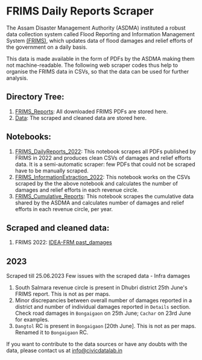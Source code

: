 # FRIMS Daily Reports Scraper
The Assam Disaster Management Authority (ASDMA) instituted a robust data collection system called Flood Reporting and Information Management System [(FRIMS)](http://www.asdma.gov.in/reports.html), which updates data of flood damages and relief efforts of the government on a daily basis.

This data is made available in the form of PDFs by the ASDMA making them not machine-readable. The following web scraper codes thus help to organise the FRIMS data in CSVs, so that the data can be used for further analysis.

## Directory Tree:
1. [FRIMS_Reports](https://github.com/CivicDataLab/IDEA-FRM_Codes/tree/main/Scrapers/FRIMS_Daily_Reports_Scraper/FRIMS_Reports): All downloaded FRIMS PDFs are stored here.
2. [Data](https://github.com/CivicDataLab/IDEA-FRM_Codes/tree/main/Scrapers/FRIMS_Daily_Reports_Scraper/Data): The scraped and cleaned data are stored here.

## Notebooks:
1. [FRIMS_DailyReports_2022](https://github.com/CivicDataLab/IDEA-FRM_Codes/blob/main/Scrapers/FRIMS_Daily_Reports_Scraper/FRIMS_DailyReports_2022.ipynb): This notebook scrapes all PDFs published by FRIMS in 2022 and produces clean CSVs of damages and relief efforts data. It is a semi-automatic scraper: few PDFs that could not be scraped have to be manually scraped.
2. [FRIMS_InformationExtraction_2022](https://github.com/CivicDataLab/IDEA-FRM_Codes/blob/main/Scrapers/FRIMS_Daily_Reports_Scraper/FRIMS_InformationExtraction_2022.ipynb): This notebook works on the CSVs scraped by the the above notebook and calculates the number of damages and relief efforts in each revenue circle. 
3. [FRIMS_Cumulative_Reports](https://github.com/CivicDataLab/IDEA-FRM_Codes/blob/main/Scrapers/FRIMS_Daily_Reports_Scraper/FRIMS_Cumulative_Reports.ipynb): This notebook scrapes the cumulative data shared by the ASDMA and calculates number of damages and relief efforts in each revenue circle, per year.

## Scraped and cleaned data:
1. FRIMS 2022: [IDEA-FRM past_damages](https://github.com/CivicDataLab/IDEA-FRM/tree/main/past_damages)

## 2023
Scraped till 25.06.2023
Few issues with the scraped data - Infra damages
1. South Salmara revenue circle is present in Dhubri district 25th June's FRIMS report. This is not as per maps.
2. Minor discrepancies between overall number of damages reported in a district and number of individual damages reported in `Details` section. Check road damages in `Bongaigaon` on 25th June; `Cachar` on 23rd June for examples.
3. `Dangtol` RC is present in `Bongaigaon` [20th June]. This is not as per maps. Renamed it to `Bongaigaon` RC. 

If you want to contribute to the data sources or have any doubts with the data, please contact us at info@civicdatalab.in
